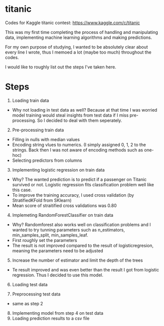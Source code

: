 # titanic
Codes for Kaggle titanic contest: https://www.kaggle.com/c/titanic

This was my first time completing the process of handling and manipulating data, implementing machine learning algorithms and making predictions.

For my own purpose of studying, I wanted to be absolutely clear about every line I wrote, thus I memoed a lot (maybe too much) throughout the codes.

I would like to roughly list out the steps I've taken here.

# Steps
1. Loading train data
* Why not loading in test data as well? Because at that time I was worried model training would steal insights from test data if I miss pre-processing. So I decided to deal with them seperately.

2. Pre-processing train data
* Filling in nulls with median values
* Encoding string vlues to numerics. (I simply assigned  0, 1, 2 to the strings. Back then I was not aware of encoding methods such as one-hoc)
* Selecting predictors from columns 

3. Implementing logistic regression on train data
* Why? The wanted prediction is to predict if a passenger on Titanic survived or not. Logistic regression fits classification problem well like this case.
* To improve the training accuracy, I used cross validation (by StratifiedKFold from SKlearn)
* Mean score of straitified cross validations was 0.80

4. Implemeting RandomForestClassifier on train data
* Why? Randomforest also works well on classification problems and I wanted to try tunning parameters such as n_estimators, min_samples_split, min_samples_leaf.
* First roughly set the parameters
* The result is not improved compared to the result of logisticregresion, meaning the parameters need to be adjusted 

5. Increase the number of estimator and limit the depth of the trees
* Te result improved and was even better than the result I got from logistic regression. Thus I decided to use this model.

6. Loading test data

7. Preprocessing test data 
* same as step 2

8. Implementing model from step 4 on test data
9. Loading prediction results to a csv file
